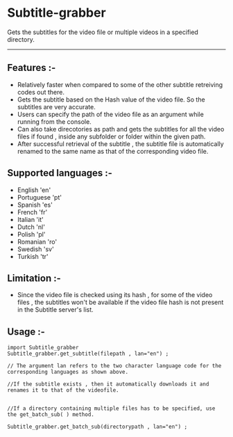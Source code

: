 # Subtitle-grabber

Gets the subtitles for the video file or multiple videos in a specified directory.
___________

Features :-
---------
+ Relatively faster when compared to some of the other subtitle retreiving codes out there.
+ Gets the subtitle based on the Hash value of the video file. So the subtitles are very accurate.
+ Users can specify the path of the video file as an argument while running from the console.
+ Can also take direcotories as path and gets the subtitles for all the video files if found , inside any subfolder or folder within the given path.
+ After successful retrieval of the subtitle , the subtitle file is automatically renamed to the same name as that of the corresponding video file.


Supported languages :-
------------------------
+ English 'en'
+ Portuguese 'pt'
+ Spanish 'es'
+ French 'fr'
+ Italian 'it'
+ Dutch 'nl'
+ Polish 'pl'
+ Romanian 'ro'
+ Swedish 'sv'
+ Turkish 'tr'

Limitation :-
--------------
+ Since the video file is checked using its hash , for some of the video files , the subtitles won't be available if the video file hash is not present in the Subtitle server's list.



Usage :-
------------------
```
import Subtitle_grabber
Subtitle_grabber.get_subtitle(filepath , lan="en") ; 

// The argument lan refers to the two character language code for the corresponding languages as shown above.

//If the subtitle exists , then it automatically downloads it and renames it to that of the videofile.


//If a directory containing multiple files has to be specified, use the get_batch_sub( ) method.

Subtitle_grabber.get_batch_sub(directorypath , lan="en") ;

```
